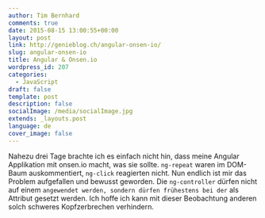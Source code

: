 ```yaml
---
author: Tim Bernhard
comments: true
date: 2015-08-15 13:00:55+00:00
layout: post
link: http://genieblog.ch/angular-onsen-io/
slug: angular-onsen-io
title: Angular & Onsen.io
wordpress_id: 207
categories:
  - JavaScript
draft: false
template: post
description: false
socialImage: /media/socialImage.jpg
extends: _layouts.post
language: de
cover_image: false
---
```


Nahezu drei Tage brachte ich es einfach nicht hin, dass meine Angular Applikation mit onsen.io macht, was sie sollte. `ng-repeat` waren im DOM-Baum auskommentiert, `ng-click` reagierten nicht. 
Nun endlich ist mir das Problem aufgefallen und bewusst geworden. Die `ng-controller` dürfen nicht auf einem `` angewendet werden, sondern dürfen frühestens bei der `` als Attribut gesetzt werden. Ich hoffe ich kann mit dieser Beobachtung anderen solch schweres Kopfzerbrechen verhindern.
